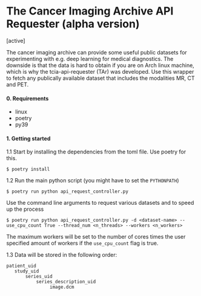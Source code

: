 # The Cancer Imaging Archive API Requester (alpha version)
[active]

The cancer imaging archive can provide some useful public datasets for experimenting with e.g. deep learning for medical diagnostics. The downside is that the data is hard to obtain if you are on Arch linux machine, which is why the tcia-api-requester (TAr) was developed. Use this wrapper to fetch any publically available dataset that includes the modalities MR, CT and PET. 


#### 0. Requirements
- linux
- poetry
- py39

#### 1. Getting started
1.1 Start by installing the dependencies from the toml file. Use poetry for this.

```
$ poetry install
```

1.2 Run the main python script (you might have to set the `PYTHONPATH`)

```
$ poetry run python api_request_controller.py
```

Use the command line arguments to request various datasets and to speed up the process

```
$ poetry run python api_request_controller.py -d <dataset-name> --use_cpu_count True --thread_num <n_threads> --workers <n_workers>
```

The maximum workers will be set to the number of cores times the user specified amount of workers if the `use_cpu_count` flag is true. 


1.3 Data will be stored in the following order:
```
patient_uid
   study_uid
       series_uid
           series_description_uid
                image.dcm
```
